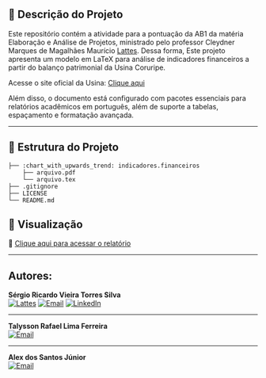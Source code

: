 
## :notebook_with_decorative_cover: Descrição do Projeto

Este repositório contém a atividade para a pontuação da AB1 da matéria Elaboração e Análise de Projetos, ministrado pelo professor Cleydner Marques de Magalhães Maurício [Lattes](http://lattes.cnpq.br/1149404022685972). Dessa forma, Este projeto apresenta um modelo em LaTeX para análise de indicadores financeiros a partir do balanço patrimonial da Usina Coruripe.

Acesse o site oficial da Usina: [Clique aqui](https://www.usinacoruripe.com.br/)

Além disso, o documento está configurado com pacotes essenciais para relatórios acadêmicos em português, além de suporte a tabelas, espaçamento e formatação avançada.

---

## :open_file_folder: Estrutura do Projeto
```
├── :chart_with_upwards_trend: indicadores.financeiros
    ├── arquivo.pdf
    └── arquivo.tex
├── .gitignore
├── LICENSE
└── README.md
```
## :blue_book: Visualização

:bookmark_tabs: [Clique aqui para acessar o relatório](indicadores.financeiros/arquivo.pdf)

---

## Autores:

**Sérgio Ricardo Vieira Torres Silva**  
[![Lattes](https://img.shields.io/badge/Lattes-000?style=for-the-badge&logo=read.cv&logoColor=white)](http://lattes.cnpq.br/6028108290396877)  [![Email](https://img.shields.io/badge/Email-0078D4?style=for-the-badge&logo=gmail&logoColor=red)](mailto:sergio.torres@feac.ufal.br)  [![LinkedIn](https://img.shields.io/badge/LinkedIn-0A66C2?style=for-the-badge&logo=linkedin&logoColor=white)](https://linkedin.com/in/sergioricardo-me)  

---

**Talysson Rafael Lima Ferreira**  
[![Email](https://img.shields.io/badge/Email-0078D4?style=for-the-badge&logo=gmail&logoColor=red)](mailto:talysson.ferreira@feac.ufal.br)  

---

**Alex dos Santos Júnior**  
[![Email](https://img.shields.io/badge/Email-0078D4?style=for-the-badge&logo=gmail&logoColor=red)](mailto:alex.junior@feac.ufal.br)  


